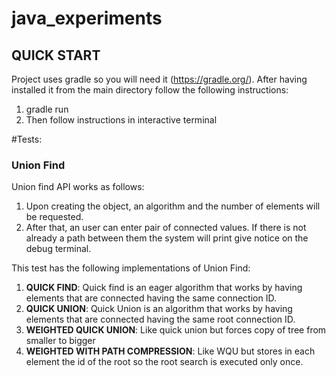 # java_experiments

## QUICK START
Project uses gradle so you will need it (https://gradle.org/). After having installed it from the main directory follow the following instructions:
1) gradle run
2) Then follow instructions in interactive terminal


#Tests: 
### Union Find
Union find API works as follows:
1) Upon creating the object, an algorithm and the number of elements will be requested.
2) After that, an user can enter pair of connected values. If there is not already a path between them the system will print give notice on the debug terminal.

This test has the following implementations of Union Find:
1) __QUICK FIND__: Quick find is an eager algorithm that works by having elements that are connected having the same connection ID.
2) __QUICK UNION__: Quick Union is an algorithm that works by having elements that are connected having the same root connection ID.
3) __WEIGHTED QUICK UNION__: Like quick union but forces copy of tree from smaller to bigger
4) __WEIGHTED WITH PATH COMPRESSION__: Like WQU but stores in each element the id of the root so the root search is executed only once.
